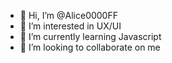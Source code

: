 - 👋 Hi, I’m @Alice0000FF
- 👀 I’m interested in UX/UI
- 🌱 I’m currently learning Javascript
- 💞️ I’m looking to collaborate on me


<!---
Alice0000FF/Alice0000FF is a ✨ special ✨ repository because its `README.md` (this file) appears on your GitHub profile.
You can click the Preview link to take a look at your changes.
--->
